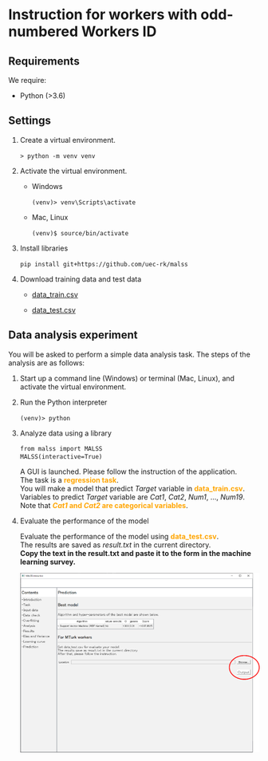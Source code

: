 # Instruction for workers with odd-numbered Workers ID

## Requirements

We require:

+ Python (>3.6)

## Settings

1. Create a virtual environment.

    `> python -m venv venv`

1. Activate the virtual environment.

    + Windows

        `(venv)> venv\Scripts\activate`

    + Mac, Linux

        `(venv)$ source/bin/activate`

1. Install libraries

    `pip install git+https://github.com/uec-rk/malss`

1. Download training data and test data

    + [data_train.csv](https://drive.google.com/file/d/1cRYK4U9zjOZZnbzsOEgkBR4HOSgDgQ9h/view?usp=sharing)

    + [data_test.csv](https://drive.google.com/file/d/14Q3vAHk8MwY-uy0ZdwVgHGc38JYWxdzM/view?usp=sharing)

## Data analysis experiment  

You will be asked to perform a simple data analysis task.
The steps of the analysis are as follows:

1. Start up a command line (Windows) or terminal (Mac, Linux), and activate the virtual environment.

1. Run the Python interpreter

    `(venv)> python`

1. Analyze data using a library

    ```
    from malss import MALSS
    MALSS(interactive=True)
    ```

    A GUI is launched. Please follow the instruction of the application.  
    The task is a **<font color="orange">regression task</font>**.  
    You will make a model that predict _Target_ variable in **<font color="orange">data_train.csv</font>**.  
    Variables to predict _Target_ variable are _Cat1_, _Cat2_, _Num1_, ..., _Num19_.  
    Note that **<font color="orange">_Cat1_ and _Cat2_ are categorical variables</font>**.

1. Evaluate the performance of the model

    Evaluate the performance of the model using **<font color="orange">data_test.csv</font>**.  
    The results are saved as _result.txt_ in the current directory.  
    **Copy the text in the result.txt and paste it to the form in the machine learning survey.**

    ![predict](predict.png)